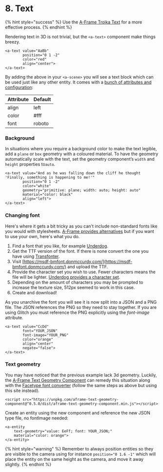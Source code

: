 # 8. Text

{% hint style="success" %}
Use the [A-Frame Troika Text](https://github.com/lojjic/aframe-troika-text) for a more effective process.
{% endhint %}

Rendering text in 3D is not trivial, but the `<a-text>` component make things breezy.

```markup
<a-text value="AaBb"
        position="0 1 -2"
        color="red"
        align="center">
</a-text>
```

By adding the above in your `<a-scene>` you will see a text block which can be used just like any other entity. It comes with a [bunch of attributes and configuration](https://aframe.io/docs/0.9.0/components/text.html):

| Attribute | Default |
| :--- | :--- |
| align | left |
| color | \#fff |
| font | roboto |

### Background

In situations where you require a background color to make the text legible, add a `plane` or `box` geometry with a coloured material. To have the geometry automatically scale with the text, set the geometry component’s `width` and `height` properties to`auto`.

```markup
<a-text value="And as he was falling down the cliff he thought 'Finally, something is happening to me!'"
        position="0 1 -2"
        color="white"
        geometry="primitive: plane; width: auto; height: auto"
        material="color: black"
        align="left">
</a-text>
```

### Changing font

Here's where it gets a bit tricky as you can't include non-standard fonts like you would with stylesheets. [A-Frame provides alternatives](https://aframe.io/docs/0.9.0/components/text.html#stock-fonts) but if you want to use your own, here's what you do.

1. Find a font that you like, for example [Underdog](https://fonts.google.com/?category=Display&selection.family=Underdog).
2. Get the TTF version of the font. If there is none convert the one you have using [Transfonter](https://transfonter.org).
3. Visit [https://msdf-bmfont.donmccurdy.com/](https://msdf-bmfont.donmccurdy.com/) and upload the TTF.
4. Provide the character set you wish to use. Fewer characters means the file will be lighter. [Underdog provides a character set](https://fonts.google.com/specimen/Underdog).
5. Depending on the amount of characters you may be prompted to increase the texture size, 512px seemed to work in this case.
6. Create and download!

As you unarchive the font you will see it is now split into a JSON and a PNG file. The JSON references the PNG so they need to stay together. If you are using Glitch you must reference the PNG explicitly using the _font-image_ attribute.

```markup
<a-text value="CcDd"
        font="YOUR_JSON"
        font-image="YOUR_PNG"
        color="orange"
        align="center"
        negate="false">
</a-text>
```

### Text geometry

You may have noticed that the previous example lack 3d geometry. Luckily, the [A-Frame Text Geometry Component](https://www.npmjs.com/package/aframe-text-geometry-component) can remedy this situation along with the [Facetype font converter](http://gero3.github.io/facetype.js/) \(follow the same steps as above but using this site instead\). 

```markup
<script src="https://unpkg.com/aframe-text-geometry-component@^0.5.0/dist/aframe-text-geometry-component.min.js"></script> 
```

Create an entity using the new component and reference the new JSON type file, no fontImage needed:

```markup
<a-entity
    text-geometry="value: EeFf; font: YOUR_JSON;"
    material="color: orange">
</a-entity>
```

{% hint style="warning" %}
Remember to always position entities so they are visible to the camera using for instance `position="0 1.6 -1"` which will place the entity on the same height as the camera, and move it away slightly.
{% endhint %}

